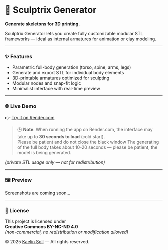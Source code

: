 # 🧍 Sculptrix Generator

**Generate skeletons for 3D printing.**

Sculptrix Generator lets you create fully customizable modular STL frameworks — ideal as internal armatures for animation or clay modeling.

---

### ✨ Features

- Parametric full-body generation (torso, spine, arms, legs)
- Generate and export STL for individual body elements
- 3D-printable armatures optimized for sculpting
- Modular nodes and snap-fit logic
- Minimalist interface with real-time preview

---

### 🌐 Live Demo

👉 [Try it on Render.com](https://sculptrix.onrender.com)  
> 🕒 **Note**: When running the app on Render.com, the interface may take up to **30 seconds to load** (cold start).  
> Please be patient and do not close the black window
> The generating of the full body takes about 10-20 seconds — please be patient, the model is being generated.

*(private STL usage only — not for redistribution)*

---

### 🖼 Preview
Screenshots are coming soon...

---

### 📄 License

This project is licensed under  
**Creative Commons BY-NC-ND 4.0**  
*(non-commercial, no redistribution or modification allowed)*

© 2025 [Kaelin Soll](https://kaelinsoll.art) — All rights reserved.
